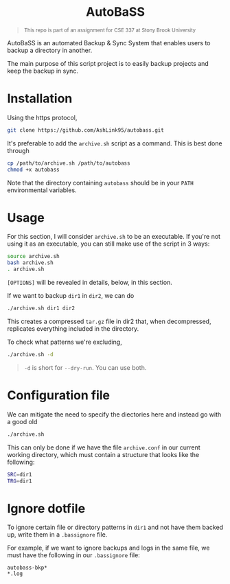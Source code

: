 <h1 align="center">AutoBaSS</h1>

> <sub>This repo is part of an assignment for CSE 337 at Stony Brook University</sub>

AutoBaSS  is an automated Backup & Sync System that enables users to backup a directory in another.

The main purpose of this script project is to easily backup projects and keep the backup in sync.

# Installation
Using the https protocol,
```bash
git clone https://github.com/AshLink95/autobass.git
```

It's preferable to add the `archive.sh` script as a command. This is best done through
```bash
cp /path/to/archive.sh /path/to/autobass
chmod +x autobass
```
Note that the directory containing `autobass` should be in your `PATH` environmental variables.  

# Usage
For this section, I will consider `archive.sh` to be an executable. If you're not using it as an executable, you can still make use of the script in 3 ways:
```bash
source archive.sh
bash archive.sh
. archive.sh
```
`[OPTIONS]` will be revealed in details, below, in this section.

If we want to backup `dir1` in `dir2`, we can do
```bash
./archive.sh dir1 dir2
```
This creates a compressed `tar.gz` file in dir2 that, when decompressed, replicates everything included in the directory.

To check what patterns we're excluding,
```bash
./archive.sh -d
```
> `-d` is short for `--dry-run`. You can use both.

# Configuration file
We can mitigate the need to specify the diectories here and instead go with a good old
```bash
./archive.sh
```
This can only be done if we have the file `archive.conf` in our current working directory, which must contain a structure that looks like the following:
```bash
SRC=dir1
TRG=dir1
```

# Ignore dotfile
To ignore certain file or directory patterns in `dir1` and not have them backed up, write them in a `.bassignore` file.

For example, if we want to ignore backups and logs in the same file, we must have the following in our `.bassignore` file:
```.bassignore
autobass-bkp*
*.log
```

